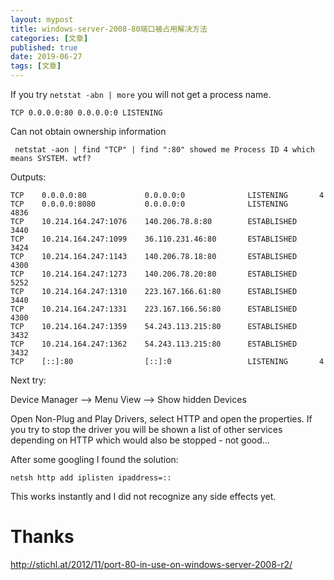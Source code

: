 ```yaml
---
layout: mypost
title: windows-server-2008-80端口被占用解决方法
categories: [文章]
published: true
date: 2019-06-27
tags: [文章]
---
```



If you try `netstat -abn | more` you will not get a process name.

    TCP 0.0.0.0:80 0.0.0.0:0 LISTENING

Can not obtain ownership information

     netstat -aon | find "TCP" | find ":80" showed me Process ID 4 which means SYSTEM. wtf?

Outputs:

    TCP    0.0.0.0:80             0.0.0.0:0              LISTENING       4
    TCP    0.0.0.0:8080           0.0.0.0:0              LISTENING       4836
    TCP    10.214.164.247:1076    140.206.78.8:80        ESTABLISHED     3440
    TCP    10.214.164.247:1099    36.110.231.46:80       ESTABLISHED     3424
    TCP    10.214.164.247:1143    140.206.78.18:80       ESTABLISHED     4300
    TCP    10.214.164.247:1273    140.206.78.20:80       ESTABLISHED     5252
    TCP    10.214.164.247:1310    223.167.166.61:80      ESTABLISHED     3440
    TCP    10.214.164.247:1331    223.167.166.56:80      ESTABLISHED     4300
    TCP    10.214.164.247:1359    54.243.113.215:80      ESTABLISHED     3432
    TCP    10.214.164.247:1362    54.243.113.215:80      ESTABLISHED     3432
    TCP    [::]:80                [::]:0                 LISTENING       4

Next try:

Device Manager --> Menu View --> Show hidden Devices

Open Non-Plug and Play Drivers, select HTTP and open the properties.
If you try to stop the driver you will be shown a list of other services depending on HTTP which would also be stopped - not good...

After some googling I found the solution:

    netsh http add iplisten ipaddress=::

This works instantly and I did not recognize any side effects yet.


# Thanks
http://stichl.at/2012/11/port-80-in-use-on-windows-server-2008-r2/